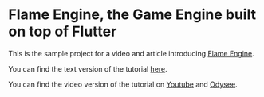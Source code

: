# Flame Engine, the Game Engine built on top of Flutter

This is the sample project for a video and article introducing [Flame Engine](https://flame-engine.org/).

You can find the text version of the tutorial [here](https://davidserrano.io/flame-engine-the-game-engine-built-on-top-of-flutter).

You can find the video version of the tutorial on [Youtube](https://youtu.be/OJsyTv4ZPs8) and [Odysee](https://odysee.com/@svprdga:d/flame-engine-the-game-engine-built-on-top-of-flutter).